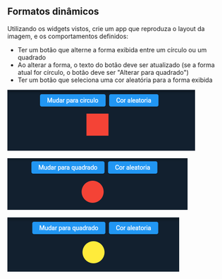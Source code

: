 ## Formatos dinâmicos

Utilizando os widgets vistos, crie um app que reproduza o layout da imagem, e os comportamentos definidos:

- Ter um botão que alterne a forma exibida entre um círculo ou um quadrado
- Ao alterar a forma, o texto do botão deve ser atualizado (se a forma atual for círculo, o botão deve ser "Alterar para
  quadrado")
- Ter um botão que seleciona uma cor aleatória para a forma exibida

![image](https://github.com/LinceTech/dart-workshops/blob/main/flutter-widgets/ap_3/print_1.png?raw=true)

![image](https://github.com/LinceTech/dart-workshops/blob/main/flutter-widgets/ap_3/print_2.png?raw=true)

![image](https://github.com/LinceTech/dart-workshops/blob/main/flutter-widgets/ap_3/print_3.png?raw=true)